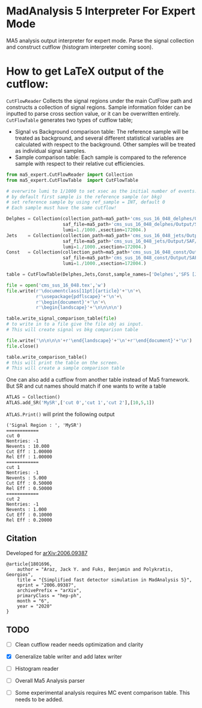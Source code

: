 # MadAnalysis 5 Interpreter For Expert Mode
 MA5 analysis output interpreter for expert mode. Parse the signal collection and construct cutflow (histogram interpreter coming soon). 

# How to get LaTeX output of the cutflow:

```CutFlowReader``` Collects the signal regions under the main CutFlow path and constructs a collection of signal regions. Sample information folder can be inputted to parse cross section value, or it can be overwritten entirely. ```CutFlowTable``` generates two types of cutflow table;
  * Signal vs Background comparison table: The reference sample will be treated as background, and several different statistical variables are calculated with respect to the background. Other samples will be treated as individual signal samples.
  * Sample comparison table: Each sample is compared to the reference sample with respect to their relative cut efficiencies.

```python
from ma5_expert.CutFlowReader import Collection
from ma5_expert.CutFlowTable  import CutFlowTable

# overwrite lumi to 1/1000 to set xsec as the initial number of events.
# by default first sample is the reference sample (or bkg) 
# set reference sample by using ref_sample = INT, default 0
# Each sample must have the same cutflow!

Delphes = Collection(collection_path=ma5_path+'cms_sus_16_048_delphes/Output/SAF/defaultset/cms_sus_16_048/Cutflows',
                     saf_file=ma5_path+'cms_sus_16_048_delphes/Output/SAF/defaultset/defaultset.saf', 
                     lumi=1./1000.,xsection=172004.)
Jets    = Collection(collection_path=ma5_path+'cms_sus_16_048_jets/Output/SAF/defaultset/cms_sus_16_048/Cutflows',
                     saf_file=ma5_path+'cms_sus_16_048_jets/Output/SAF/defaultset/defaultset.saf', 
                     lumi=1./1000.,xsection=172004.)
Const   = Collection(collection_path=ma5_path+'cms_sus_16_048_const/Output/SAF/defaultset/cms_sus_16_048/Cutflows',
                     saf_file=ma5_path+'cms_sus_16_048_const/Output/SAF/defaultset/defaultset.saf', 
                     lumi=1./1000.,xsection=172004.)

table = CutFlowTable(Delphes,Jets,Const,sample_names=['Delphes','SFS [Jets]','SFS [Constituents]'])

file = open('cms_sus_16_048.tex','w')
file.write(r'\documentclass[11pt]{article}'+'\n'+\
           r'\usepackage{pdflscape}'+'\n'+\
           r'\begin{document}'+'\n'+\
           r'\begin{landscape}'+'\n\n\n\n')

table.write_signal_comparison_table(file) 
# to write in to a file give the file obj as input. 
# This will create signal vs bkg comparison table

file.write('\n\n\n\n'+r'\end{landscape}'+'\n'+r'\end{document}'+'\n')
file.close()

table.write_comparison_table() 
# this will print the table on the screen. 
# This will create a sample comparison table
```

One can also add a cutflow from another table instead of Ma5 framework. But SR and cut names should match if one wants to write a table
```python
ATLAS = Collection() 
ATLAS.add_SR('MySR',['cut 0','cut 1','cut 2'],[10,5,1])
```

`ATLAS.Print()` will print the following output

```
('Signal Region : ', 'MySR')
============
cut 0
Nentries: -1
Nevents : 10.000
Cut Eff : 1.00000
Rel Eff : 1.00000
============
cut 1
Nentries: -1
Nevents : 5.000
Cut Eff : 0.50000
Rel Eff : 0.50000
============
cut 2
Nentries: -1
Nevents : 1.000
Cut Eff : 0.10000
Rel Eff : 0.20000
```

## Citation 
Developed for [arXiv:2006.09387](http://arxiv.org/abs/2006.09387)
```
@article{1801696,
    author = "Araz, Jack Y. and Fuks, Benjamin and Polykratis, Georgios",
    title = "{Simplified fast detector simulation in MadAnalysis 5}",
    eprint = "2006.09387",
    archivePrefix = "arXiv",
    primaryClass = "hep-ph",
    month = "6",
    year = "2020"
}
```


## TODO

- [ ] Clean cutflow reader needs optimization and clarity

- [x] Generalize table writer and add latex writer

- [ ] Histogram reader

- [ ] Overall Ma5 Analysis parser

- [ ] Some experimental analysis requires MC event comparison table. This needs to be added.
